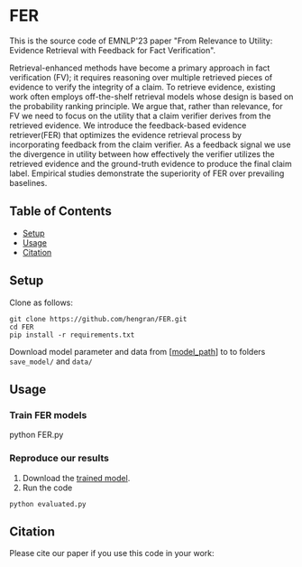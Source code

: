 # FER

This is the source code of EMNLP'23 paper "From Relevance to Utility: Evidence Retrieval with Feedback for Fact Verification".

Retrieval-enhanced methods have become a primary approach in fact verification (FV); it requires reasoning over multiple retrieved pieces of evidence to verify the integrity of a claim. To retrieve evidence, existing work often employs off-the-shelf retrieval models whose design is based on the probability ranking principle. We argue that, rather than relevance, for FV we need to focus on the utility that a claim verifier derives from the retrieved evidence. We introduce the feedback-based evidence retriever(FER)
 that optimizes the evidence retrieval process by incorporating feedback from the claim verifier. As a feedback signal we use the divergence in utility between how effectively the verifier utilizes the retrieved evidence and the ground-truth evidence to produce the final claim label. Empirical studies demonstrate the superiority of FER over prevailing baselines.


## Table of Contents
- [Setup](#Setup)
- [Usage](#Usage)
- [Citation](#Citation)

## Setup
Clone as follows:

```
git clone https://github.com/hengran/FER.git
cd FER
pip install -r requirements.txt
```

Download model parameter and data from  [[model_path](https://drive.google.com/drive/folders/1iiB9Hc3KLvgog3Bv-Wq8UovXv7Db7qFK?usp=sharing)] to to folders `save_model/` and `data/`


## Usage
### Train FER models
python FER.py


### Reproduce our results
1. Download the [trained model](https://drive.google.com/drive/folders/1iiB9Hc3KLvgog3Bv-Wq8UovXv7Db7qFK?usp=sharing).
2. Run the code
```
python evaluated.py
```


## Citation

Please cite our paper if you use this code in your work:


